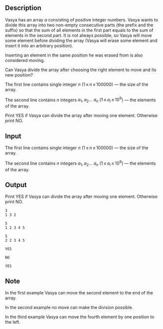 ## Description

<div><p>Vasya has an array <span class="tex-span"><i>a</i></span> consisting of positive integer numbers. Vasya wants to divide this array into two non-empty consecutive parts (the prefix and the suffix) so that the sum of all elements in the first part equals to the sum of elements in the second part. It is not always possible, so Vasya will move some element before dividing the array (Vasya will erase some element and insert it into an arbitrary position).</p><p><span class="tex-font-style-bf">Inserting an element in the same position he was erased from is also considered moving.</span></p><p>Can Vasya divide the array after choosing the right element to move and its new position?</p></div><div class="input-specification"><p>The first line contains single integer <span class="tex-span"><i>n</i></span> (<span class="tex-span">1 ≤ <i>n</i> ≤ 100000</span>) — the size of the array.</p><p>The second line contains <span class="tex-span"><i>n</i></span> integers <span class="tex-span"><i>a</i><sub class="lower-index">1</sub>, <i>a</i><sub class="lower-index">2</sub>... <i>a</i><sub class="lower-index"><i>n</i></sub></span> (<span class="tex-span">1 ≤ <i>a</i><sub class="lower-index"><i>i</i></sub> ≤ 10<sup class="upper-index">9</sup></span>) — the elements of the array.</p></div><div class="output-specification"><p>Print <span class="tex-font-style-tt">YES</span> if Vasya can divide the array after moving one element. Otherwise print <span class="tex-font-style-tt">NO</span>.</p></div>

## Input

<p>The first line contains single integer <span class="tex-span"><i>n</i></span> (<span class="tex-span">1 ≤ <i>n</i> ≤ 100000</span>) — the size of the array.</p><p>The second line contains <span class="tex-span"><i>n</i></span> integers <span class="tex-span"><i>a</i><sub class="lower-index">1</sub>, <i>a</i><sub class="lower-index">2</sub>... <i>a</i><sub class="lower-index"><i>n</i></sub></span> (<span class="tex-span">1 ≤ <i>a</i><sub class="lower-index"><i>i</i></sub> ≤ 10<sup class="upper-index">9</sup></span>) — the elements of the array.</p>

## Output

<p>Print <span class="tex-font-style-tt">YES</span> if Vasya can divide the array after moving one element. Otherwise print <span class="tex-font-style-tt">NO</span>.</p>





```input1
3
1 3 2

```




```input2
5
1 2 3 4 5

```




```input3
5
2 2 3 4 5

```




```output1
YES

```




```output2
NO

```




```output3
YES

```



## Note

<p>In the first example Vasya can move the second element to the end of the array.</p><p>In the second example no move can make the division possible.</p><p>In the third example Vasya can move the fourth element by one position to the left.</p>
